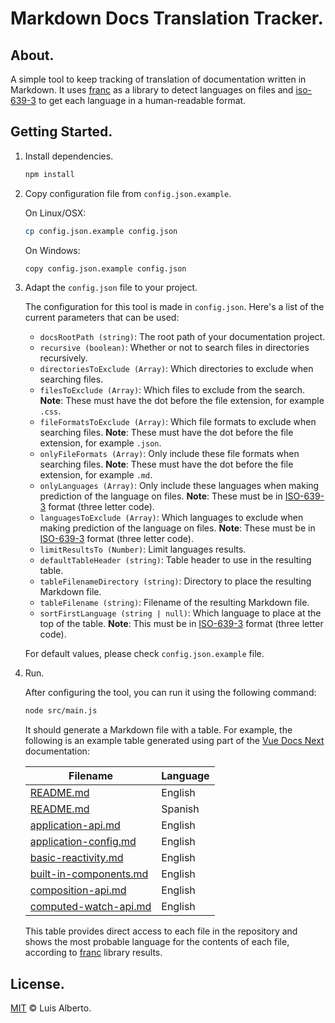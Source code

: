 # Markdown Docs Translation Tracker.

## About.

A simple tool to keep tracking of translation of documentation written in Markdown. It uses [franc](https://github.com/wooorm/franc) as a library to detect languages on files and [iso-639-3](https://github.com/wooorm/iso-639-3) to get each language in a human-readable format.

## Getting Started.

1. Install dependencies.

    ```bash
    npm install
    ```

2. Copy configuration file from `config.json.example`.

    On Linux/OSX:
    ```bash
    cp config.json.example config.json
    ```

    On Windows:
    ```bash
    copy config.json.example config.json
    ```

3. Adapt the `config.json` file to your project.

    The configuration for this tool is made in `config.json`. Here's a list of the current parameters that can be used:

    - `docsRootPath (string)`: The root path of your documentation project.
    - `recursive (boolean)`: Whether or not to search files in directories recursively.
    - `directoriesToExclude (Array)`: Which directories to exclude when searching files.
    - `filesToExclude (Array)`: Which files to exclude from the search. **Note**: These must have the dot before the file extension, for example `.css`.
    - `fileFormatsToExclude (Array)`: Which file formats to exclude when searching files. **Note**: These must have the dot before the file extension, for example `.json`.
    - `onlyFileFormats (Array)`: Only include these file formats when searching files. **Note**: These must have the dot before the file extension, for example `.md`.
    - `onlyLanguages (Array)`: Only include these languages when making prediction of the language on files. **Note**: These must be in [ISO-639-3](https://github.com/wooorm/iso-639-3/blob/main/to-1.json) format (three letter code).
    - `languagesToExclude (Array)`: Which languages to exclude when making prediction of the language on files. **Note**: These must be in [ISO-639-3](https://github.com/wooorm/iso-639-3/blob/main/to-1.json) format (three letter code).
    - `limitResultsTo (Number)`: Limit languages results.
    - `defaultTableHeader (string)`: Table header to use in the resulting table.
    - `tableFilenameDirectory (string)`: Directory to place the resulting Markdown file.
    - `tableFilename (string)`: Filename of the resulting Markdown file.
    - `sortFirstLanguage (string | null)`: Which language to place at the top of the table. **Note**: This must be in [ISO-639-3](https://github.com/wooorm/iso-639-3/blob/main/to-1.json) format (three letter code).

    For default values, please check `config.json.example` file.

4. Run.

    After configuring the tool, you can run it using the following command:

    ```bash
    node src/main.js
    ```

    It should generate a Markdown file with a table. For example, the following is an example table generated using part of the [Vue Docs Next](https://github.com/vuejs/docs-next) documentation:

    | Filename | Language
    |---|---|
    |[README.md](../docs/src/.vuepress/theme/README.md)|English|
    |[README.md](../docs/src/README.md)|Spanish|
    |[application-api.md](../docs/src/api/application-api.md)|English|
    |[application-config.md](../docs/src/api/application-config.md)|English|
    |[basic-reactivity.md](../docs/src/api/basic-reactivity.md)|English|
    |[built-in-components.md](../docs/src/api/built-in-components.md)|English|
    |[composition-api.md](../docs/src/api/composition-api.md)|English|
    |[computed-watch-api.md](../docs/src/api/computed-watch-api.md)|English|

    This table provides direct access to each file in the repository and shows the most probable language for the contents of each file, according to [franc](https://github.com/wooorm/franc) library results. 

## License.

[MIT](LICENSE) © Luis Alberto.